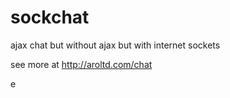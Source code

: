 sockchat
========

ajax chat but without ajax but with internet sockets

see more at http://aroltd.com/chat

e
